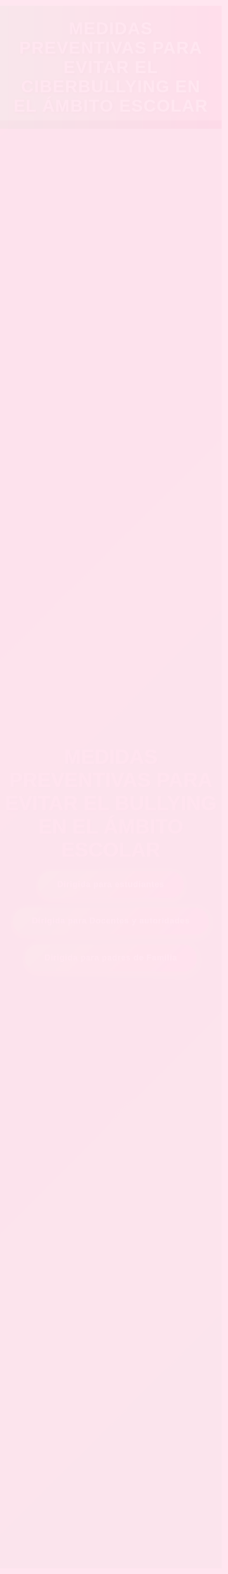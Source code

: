 <!DOCTYPE html>
<html lang="es">
<head>
<meta charset="UTF-8" />
<meta name="viewport" content="width=device-width, initial-scale=1" />
<meta name="description" content="Medidas preventivas para evitar el ciberbullying en el ámbito escolar. Información y recursos para estudiantes, docentes y padres de familia." />
<title>Medidas Preventivas para Evitar el Ciberbullying</title>
<link rel="icon" href="https://cdn-icons-png.flaticon.com/512/565/565547.png" type="image/png" />
<style>
  @import url('https://fonts.googleapis.com/css2?family=Poppins:wght@400;700&display=swap');
  :root {
    --color-primary: #ef036c;
    --color-secondary: #31ec56;
    --color-tertiary: #f9b872;
    --color-text: #660033;
    --color-text-light: #fce4f1;
    --color-bg: #ffe6f0;
    --color-overlay: rgba(0,0,0,0.55);
    --color-error: #cc3399;
  }
  * { box-sizing: border-box; }
  body, html {
    margin: 0; padding: 0;
    font-family: 'Poppins', sans-serif;
 background-color: var(--color-bg);
    color: var(--color-text);
    min-height: 100vh;
    overflow-x: hidden;
  }
  header {
    background: linear-gradient(90deg, var(--color-secondary), var(--color-primary));
    padding: 30px 20px;
    text-align: center;
    color: white;
    font-size: 2.8em;
    font-weight: 700;
    text-shadow: 2px 2px 6px #660033;
    letter-spacing: 1.5px;
    animation: fadeInUp 1s ease forwards;
    position: sticky;
    top: 0;
    z-index: 10;
  }
  @keyframes fadeInUp {
    from {opacity: 0; transform: translateY(30px);}
    to {opacity: 1; transform: translateY(0);}
}
  @keyframes zoomIn {
    from {opacity: 0; transform: scale(1.1);}
    to {opacity: 1; transform: scale(1);}
  }
  /* Fondo principal: degradado rosa-verde */
  #principal {
    background: linear-gradient(135deg, #ef036c 0%, #31ec56 100%);
    min-height: 75vh;
    display: flex;
    flex-direction: column;
    justify-content: center;
    align-items: center;
    color: white;
    text-shadow: 2px 2px 8px #000000cc;
    padding: 40px 20px;
    position: relative;
    overflow: hidden;
    animation: zoomIn 1.5s ease forwards;
  }
 /* Fondo estudiantes: imagen aula */
  #estudiantes {
    background-image: url('https://images.unsplash.com/photo-1503676260728-1c00da094a0b?auto=format&fit=crop&w=1470&q=80');
    background-size: cover;
    background-position: center center;
    min-height: 75vh;
    display: flex;
    flex-direction: column;
    justify-content: center;
    align-items: center;
    color: white;
    text-shadow: 2px 2px 8px #000000cc;
    padding: 40px 20px;
    position: relative;
    animation: zoomIn 1.5s ease forwards;
  }
  /* Fondo padres: degradado rosa-naranja */
  #padres {
    background: linear-gradient(135deg, #ef036c 0%, #f9b872 100%);
    min-height: 75vh;
    display: flex;
    flex-direction: column;
 justify-content: center;
    align-items: center;
    color: white;
    text-shadow: 2px 2px 8px #000000cc;
    padding: 40px 20px;
    position: relative;
    animation: zoomIn 1.5s ease forwards;
  }
  /* Overlay para contraste */
  .overlay {
    position: absolute;
    inset: 0;
    background: rgba(0,0,0,0.35);
    z-index: 0;
  }
  .content {
    position: relative;
    z-index: 1;
    max-width: 900px;
    text-align: center;
  }
  h1, h2 {
 margin-bottom: 20px;
    font-weight: 700;
    color: #ff99cc;
    text-shadow: 2px 2px 5px #660033cc;
  }
  h1 { font-size: 3em; }
  h2 { font-size: 2.5em; }
  p {
    font-size: 1.2em;
    line-height: 1.7em;
    color: var(--color-text-light);
    margin-bottom: 30px;
    text-shadow: 1px 1px 3px #330033cc;
  }
  .button-container, .footer-buttons {
    display: flex;
    justify-content: center;
    gap: 20px;
    flex-wrap: wrap;
  }
  button {
    background: linear-gradient(135deg, var(--color-secondary), var(--color-primary));
    border: none;
padding: 18px 40px;
    font-size: 1.2em;
    color: white;
    border-radius: 30px;
    cursor: pointer;
    box-shadow: 0 6px 15px #cc3385aa;
    transition: all 0.3s ease;
    font-weight: 700;
    letter-spacing: 0.05em;
    filter: drop-shadow(0 0 5px var(--color-secondary));
  }
  button:hover, button:focus {
    background: linear-gradient(135deg, var(--color-primary), var(--color-secondary));
    box-shadow: 0 8px 25px #cc3385dd;
    transform: translateY(-6px);
    outline: none;
  }
  .back-btn {
    cursor: pointer;
    background: var(--color-primary);
    color: white;
 padding: 10px 20px;
    border-radius: 20px;
    display: inline-block;
    margin-top: 20px;
    font-weight: 700;
    user-select: none;
    transition: background 0.3s ease;
    border: none;
    font-size: 1em;
  }
  .back-btn:hover, .back-btn:focus {
    background: var(--color-secondary);
    outline: none;
  }
  .formulario {
    background: rgba(255 230 240 / 0.9);
    padding: 25px 35px;
    border-radius: 15px;
    max-width: 600px;
    margin: 20px auto 0;
 color: var(--color-text);
    box-shadow: 0 0 20px #cc3399cc;
    text-align: left;
  }
  .formulario h3 {
    text-align: center;
    margin-bottom: 20px;
    color: #990066;
  }
  label {
    display: block;
    font-weight: 700;
    margin-top: 15px;
    color: var(--color-text);
  }
input, textarea {
    width: 100%;
    padding: 10px;
    margin-top: 6px;
    border-radius: 8px;
    border: 1.5px solid #cc3399;
    font-size: 1em;
    resize: vertical;
    font-family: inherit;
  }
  .form-buttons {
    margin-top: 25px;
    text-align: center;
  }
  .btn-submit, .btn-cancel {
    background: var(--color-primary);
    color: white;
    border: none;
    padding: 12px 30px;
    border-radius: 25px;
 font-weight: 700;
    cursor: pointer;
    margin: 0 10px;
    box-shadow: 0 4px 10px #b32d85;
    transition: background 0.3s ease;
  }
  .btn-submit:hover, .btn-submit:focus {
    background: #b32d85;
    outline: none;
  }
  .btn-cancel {
    background: #e055a0;
  }
  .btn-cancel:hover, .btn-cancel:focus {
    background: #c13a78;
    outline: none;
  }
  .contact-info {
    background: rgba(255 240 247 / 0.9);
    padding: 20px 30px;
    border-radius: 15px;
    color: var(--color-text);
 max-width: 400px;
    margin: 30px auto 0;
    font-weight: 600;
    box-shadow: 0 0 10px #cc3399aa;
  }
  .error {
    color: var(--color-error);
    font-size: 0.9em;
    display: none;
    margin-top: 5px;
  }
  @media (max-width: 768px) {
    h1 { font-size: 2em; }
    h2 { font-size: 1.8em; }
    p, label, input, textarea, button {
      font-size: 1em;
    }
    #principal, #estudiantes, #padres, #docentes {
      min-height: 60vh;
      padding: 30px 15px;
    }
}
</style>
</head>
<body>
<header>MEDIDAS PREVENTIVAS PARA EVITAR EL CIBERBULLYING EN EL ÁMBITO ESCOLAR</header>
<main>
  <!-- Página Principal -->
  <section id="principal" aria-label="Página principal con botones de navegación">
    <div class="overlay"></div>
    <div class="content">
      <h1>MEDIDAS PREVENTIVAS PARA EVITAR EL BULLYING EN EL ÁMBITO ESCOLAR</h1>
      <div class="button-container" role="navigation" aria-label="Navegación principal">
        <button type="button" aria-controls="estudiantes" aria-expanded="false" onclick="showSection('estudiantes', this)">Dirigida para estudiantes</button>
        <button type="button" aria-controls="docentes" aria-expanded="false" onclick="showSection('docentes', this)">Dirigida para Docentes y autoridades</button>
        <button type="button" aria-controls="padres" aria-expanded="false" onclick="showSection('padres', this)">Dirigida para padres de Familia</button>
      </div>
    </div>
  </section>
  <!-- Sección Estudiantes -->
  <section id="estudiantes" style="display:none;" aria-label="Información para estudiantes">
    <div class="overlay"></div>
    <div class="content">
 <h2>Dirigida para estudiantes</h2>
      <p>
       Concepto sobre el bullying:
El bullying es una forma de violencia sistemática que ocurre principalmente en entornos escolares, donde uno o varios estudiantes ejercen agresión física, verbal, psicológica o social hacia otro de manera intencional y repetida. Este tipo de comportamiento busca causar daño, humillación o intimidación, afectando profundamente la autoestima, el bienestar emocional y el rendimiento académico de la víctima.
Medidas de prevención dirigido especialmente a estudiantes:
La prevención del bullying comienza con el compromiso de todos los estudiantes en promover un ambiente de respeto, empatía y solidaridad. Es esencial reconocer que cada acción cuenta: evitar reírse de las burlas, no difundir rumores y no quedarse callado frente al maltrato son pasos fundamentales. Si eres testigo de una situación de acoso, no seas cómplice; apoya a quien sufre y busca la ayuda de un docente, consejero o adulto de confianza. Participar activamente en campañas escolares sobre convivencia pacífica, asistir a charlas sobre valores y trabajar en equipo con compañeros ayuda a fortalecer la unión entre estudiantes y a reducir los conflictos. Además, aprender a gestionar emociones, dialogar con respeto y aceptar las diferencias nos convierte en agentes de cambio que contribuyen a una comunidad estudiantil más justa, segura y libre de violencia.
      </p>
      <button type="button" onclick="toggleForm('formDenuncia')" class="btn-primary">Denuncia Anónima</button>
      <form id="formDenuncia" class="formulario" style="display:none;" novalidate aria-live="polite">
        <h3>Formulario de Denuncia Anónima</h3>
        <label for="descIncidente">Descripción del incidente:</label>
        <textarea id="descIncidente" name="descIncidente" rows="4" required aria-describedby="errorDesc"></textarea>
        <span class="error" id="errorDesc" aria-live="polite"></span>
        <label for="fechaIncidente">Fecha del incidente:</label>
        <input type="date" id="fechaIncidente" name="fechaIncidente" required aria-describedby="errorFecha" />
        <span class="error" id="errorFecha" aria-live="polite"></span>
        <label for="archivoIncidente">Adjuntar evidencia (opcional):</label>
<input type="file" id="archivoIncidente" name="archivoIncidente" accept="image/*" />
        <div class="form-buttons">
          <button type="submit" class="btn-submit">Enviar denuncia</button>
          <button type="button" class="btn-cancel" onclick="toggleForm('formDenuncia')">Cancelar</button>
        </div>
      </form>
      <button type="button" class="back-btn" onclick="goHome()">Volver a Inicio</button>
    </div>
  </section>
  <!-- Sección Docentes (fondo original, sin cambios) -->
  <section id="docentes" style="display:none; background-image: url('https://images.unsplash.com/photo-1503676260728-1c00da094a0b?auto=format&fit=crop&w=1470&q=80');" aria-label="Información para docentes y autoridades">
    <div class="overlay"></div>
    <div class="content">
      <h2>Dirigida para Docentes y autoridades</h2>
      <p>
       Concepto sobre el bullying:
El bullying es una forma de violencia repetida entre estudiantes, donde uno o varios agreden intencionalmente a otro, afectando su bienestar emocional y social.
       Medidas de prevención dirigido especialmente a docentes:
Los docentes desempeñan un papel clave en la prevención y detección temprana del bullying. Es fundamental que mantengan una observación atenta y constante del comportamiento de sus estudiantes, promoviendo desde el aula una cultura de respeto, inclusión y empatía. Fomentar el diálogo, establecer normas claras de convivencia y generar espacios seguros donde cada estudiante se sienta valorado son acciones esenciales. Ante cualquier señal de acoso escolar, el docente debe actuar con prontitud, sin minimizar la situación, aplicando los protocolos establecidos por la institución y trabajando de forma coordinada con padres, autoridades escolares y personal especializado. Además, integrar la educación emocional en las actividades cotidianas permite a los estudiantes desarrollar habilidades para resolver conflictos de manera pacífica y reconocer el valor de la diversidad. El compromiso docente no solo detiene el bullying, sino que transforma el aula en un espacio de bienestar y aprendizaje integral.
 </p>
      <div class="footer-buttons">
        <button type="button" onclick="alert('Redirigiendo a Reporte de denuncias')">Reporte de denuncias</button>
        <button type="button" onclick="window.open('https://www.unicef.es/blog/como-actuar-ante-casos-de-ciberbullying-en-el-colegio', '_blank')">Medidas preventivas</button>
        <button type="button" onclick="alert('Redirigiendo a Citas agendadas')">Citas agendadas</button>
      </div>
      <button type="button" class="back-btn" onclick="goHome()">Volver a Inicio</button>
    </div>
  </section>
  <!-- Sección Padres -->
  <section id="padres" style="display:none;" aria-label="Información para padres de familia">
    <div class="overlay"></div>
    <div class="content">
      <h2>Dirigida para padres de Familia</h2>
      <p>
        Concepto sobre el bullying:
El bullying es una forma de maltrato intencional y repetido entre estudiantes, que puede ser físico, verbal o emocional, y afecta gravemente la autoestima y bienestar de los niños y adolescentes.
Medidas de prevención dirigido especialmente a padres de familia:
Los padres juegan un papel fundamental en la prevención del bullying. Es importante mantener una comunicación abierta y constante con sus hijos, escucharlos con atención y observar cualquier cambio en su comportamiento o estado de ánimo. Fomentar en casa valores como el respeto, la empatía y la tolerancia ayuda a que los niños aprendan a convivir en armonía con los demás. También es clave enseñarles a no guardar silencio ante situaciones de acoso, ya sea que lo sufran o lo presencien, y a confiar en los adultos responsables. Estar involucrados en la vida escolar, asistir a reuniones, colaborar con los docentes y promover el diálogo con otros padres contribuye a construir una comunidad educativa unida, donde el bullying no tenga espacio.
      </p>
      <button type="button" onclick="toggleForm('formCita')" class="btn-primary">Agendar cita</button>
      <form id="formCita" class="formulario" style="display:none;" novalidate aria-live="polite">
        <h3>Formulario para Agendar Cita</h3>
        <label for="nombreCita">Nombre completo:</label>
        <input type="text" id="nombreCita" name="nombreCita" required minlength="3" aria-describedby="errorNombre" />
        <span class="error" id="errorNombre" aria-live="polite"></span>
        <label for="emailCita">Correo electrónico:</label>
        <input type="email" id="emailCita" name="emailCita" required aria-describedby="errorEmail" />
        <span class="error" id="errorEmail" aria-live="polite"></span>
        <label for="telefonoCita">Teléfono:</label>
        <input type="tel" id="telefonoCita" name="telefonoCita" pattern="^\d{7,15}$" required aria-describedby="errorTelefono" />
        <span class="error" id="errorTelefono" aria-live="polite"></span>
        <label for="motivoCita">Motivo de la cita:</label>
        <textarea id="motivoCita" name="motivoCita" rows="3" required aria-describedby="errorMotivo"></textarea>
        <span class="error" id="errorMotivo" aria-live="polite"></span>
        <label for="fechaCita">Fecha:</label>
        <input type="date" id="fechaCita" name="fechaCita" required aria-describedby="errorFechaCita" />
        <span class="error" id="errorFechaCita" aria-live="polite"></span>
 <label for="horaCita">Hora:</label>
        <input type="time" id="horaCita" name="horaCita" required aria-describedby="errorHora" />
        <span class="error" id="errorHora" aria-live="polite"></span>
        <div class="form-buttons">
          <button type="submit" class="btn-submit">Enviar solicitud</button>
          <button type="button" class="btn-cancel" onclick="toggleForm('formCita')">Cancelar</button>
        </div>
      </form>
      <button type="button" onclick="document.getElementById('contactos').style.display='block'" class="btn-primary" style="margin-top:20px;">Contactos</button>
      <div id="contactos" class="contact-info" style="display:none;" aria-live="polite">
        <p><strong>Rectorado:</strong> ########## (Situación complicada)</p>
        <p><strong>Vicerrectorado:</strong> ######### (Situación no atendida)</p>
        <p><strong>Inspección y Departamento de Consejería Estudiantil:</strong> ########## (Situación manejable)</p>
      </div>
      <button type="button" class="back-btn" onclick="goHome()">Volver a Inicio</button>
    </div>
  </section>
  <!-- Página de Agradecimiento -->
  <section id="agradecimiento" style="display:none; text-align:center; padding: 60px; color:#990066;" aria-label="Página de agradecimiento">
    <h1>AGRADECEMOS SU VISITA</h1>
    <p style="font-size: 1.3em; margin-top: 20px;">
      Esperamos haber resuelto su problema y sobre todo dar a conocer cómo se da el ciberbullying y poder a la vez prevenirlo.
    </p>
<div class="happy-face" aria-label="Carita feliz" style="font-size: 4em; margin-top: 20px;">😊</div>
    <button type="button" class="back-btn" onclick="goHome()">Volver a Inicio</button>
  </section>
</main>
<script>
  function showSection(sectionId, btn = null) {
    const sections = document.querySelectorAll('section, #principal');
    const header = document.querySelector('header');
    const buttons = document.querySelectorAll('.button-container button');
    sections.forEach(el => el.style.display = 'none');
    header.style.display = 'none';
    if (sectionId === 'principal') {
      document.getElementById('principal').style.display = 'flex';
      header.style.display = 'block';
    } else {
      const section = document.getElementById(sectionId);
      if (section) section.style.display = 'flex';
    }
    const contactos = document.getElementById('contactos');
    if (contactos) contactos.style.display = 'none';
    buttons.forEach(button => {
      button.setAttribute('aria-expanded', 'false');
});
    if (btn) {
      btn.setAttribute('aria-expanded', 'true');
    }
  }
  function goHome() {
    showSection('principal');
  }
  function toggleForm(id) {
    const form = document.getElementById(id);
    if (!form) return;
    if (form.style.display === 'block') {
      form.style.display = 'none';
    } else {
      form.style.display = 'block';
      form.scrollIntoView({behavior: 'smooth'});
    }
  }
  function showError(id, message) {
    const el = document.getElementById(id);
    if(el){
      el.textContent = message;
      el.style.display = 'block';
    }
  }
function clearErrors(ids) {
    ids.forEach(id => {
      const el = document.getElementById(id);
      if(el){
        el.textContent = '';
        el.style.display = 'none';
      }
    });
  }
  function validateEmail(email) {
    const re = /^[^\s@]+@[^\s@]+\.[^\s@]+$/;
    return re.test(email.toLowerCase());
  }
  const formDenuncia = document.getElementById('formDenuncia');
  formDenuncia.addEventListener('submit', function(e) {
    e.preventDefault();
    clearErrors(['errorDesc', 'errorFecha']);
    let valid = true;
    const desc = this.descIncidente.value.trim();
    const fecha = this.fechaIncidente.value;
    if (desc.length < 10) {
      showError('errorDesc', 'Describe el incidente con al menos 10 caracteres.');
      valid = false;
    }
    if (!fecha) {
 showError('errorFecha', 'Por favor selecciona la fecha del incidente.');
      valid = false;
    }
    if (valid) {
      alert('Denuncia enviada con éxito. Gracias por contribuir a un ambiente seguro.');
      this.reset();
      toggleForm('formDenuncia');
    }
  });
  const formCita = document.getElementById('formCita');
  formCita.addEventListener('submit', function(e) {
    e.preventDefault();
    clearErrors(['errorNombre', 'errorEmail', 'errorTelefono', 'errorMotivo', 'errorFechaCita', 'errorHora']);
    let valid = true;
    const nombre = this.nombreCita.value.trim();
    const email = this.emailCita.value.trim();
    const telefono = this.telefonoCita.value.trim();
    const motivo = this.motivoCita.value.trim();
    const fecha = this.fechaCita.value;
    const hora = this.horaCita.value;
    const today = new Date().toISOString().split('T')[0];
 if (nombre.length < 3) {
      showError('errorNombre', 'Ingresa un nombre válido (mínimo 3 caracteres).');
      valid = false;
    }
    if (!validateEmail(email)) {
      showError('errorEmail', 'Ingresa un correo electrónico válido.');
      valid = false;
    }
    if (!/^\d{7,15}$/.test(telefono)) {
      showError('errorTelefono', 'Ingresa un teléfono válido (7 a 15 dígitos).');
      valid = false;
    }
    if (motivo.length < 10) {
      showError('errorMotivo', 'Describe el motivo con al menos 10 caracteres.');
      valid = false;
    }
    if (!fecha) {
      showError('errorFechaCita', 'Selecciona la fecha de la cita.');
      valid = false;
    } else if (fecha < today) {
      showError('errorFechaCita', 'La fecha debe ser hoy o posterior.');
      valid = false;
    }
    if (!hora) {
      showError('errorHora', 'Selecciona la hora de la cita.');
      valid = false;
 }
    if (valid) {
      alert('Cita agendada correctamente. Nos pondremos en contacto pronto.');
      this.reset();
      toggleForm('formCita');
    }
  });
</script>
</body>
</html>




